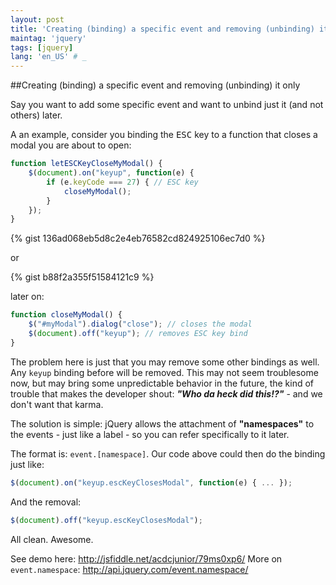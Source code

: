 ```yaml
---
layout: post
title: 'Creating (binding) a specific event and removing (unbinding) it only'
maintag: 'jquery'
tags: [jquery]
lang: 'en_US' # _
---
```

##Creating (binding) a specific event and removing (unbinding) it only

Say you want to add some specific event and want to unbind just it (and not others) later.
<!--more-->

A an example, consider you binding the <kbd>ESC</kbd> key to a function that closes a modal you are about to open:

```javascript
function letESCKeyCloseMyModal() {
    $(document).on("keyup", function(e) {
        if (e.keyCode === 27) { // ESC key
            closeMyModal();
        }
    });
}
```

{% gist 136ad068eb5d8c2e4eb76582cd824925106ec7d0 %}

or

{% gist b88f2a355f51584121c9 %}

later on:

```javascript
function closeMyModal() {
	$("#myModal").dialog("close"); // closes the modal
    $(document).off("keyup"); // removes ESC key bind
}
```

The problem here is just that you may remove some other bindings as well. Any `keyup` binding before will be removed. This may not seem troublesome now, but may bring some unpredictable behavior in the future, the kind of trouble that makes the developer shout: ***"Who da heck did this!?"*** - and we don't want that karma.

The solution is simple: jQuery allows the attachment of **"namespaces"** to the events - just like a label - so you can refer specifically to it later.

The format is: `event.[namespace]`.
Our code above could then do the binding just like:

```javascript
$(document).on("keyup.escKeyClosesModal", function(e) { ... });
```

And the removal:

```javascript
$(document).off("keyup.escKeyClosesModal");
```

All clean. Awesome.

See demo here: http://jsfiddle.net/acdcjunior/79ms0xp6/
More on `event.namespace`: http://api.jquery.com/event.namespace/
